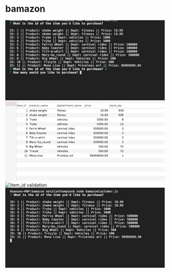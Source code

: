 # bamazon

![Quantity validation](/gifs/quantity_validation.gif)
![Updated mysql](/gifs/update_mysql.gif)
![Item_id validation](/gifs/validation_item_id.gif)
![Quantity validation](/gifs/working_example.gif)